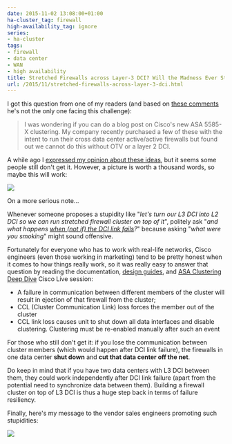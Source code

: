 ```yaml
---
date: 2015-11-02 13:08:00+01:00
ha-cluster_tag: firewall
high-availability_tag: ignore
series:
- ha-cluster
tags:
- firewall
- data center
- WAN
- high availability
title: Stretched Firewalls across Layer-3 DCI? Will the Madness Ever Stop?
url: /2015/11/stretched-firewalls-across-layer-3-dci.html
---
```

I got this question from one of my readers (and based on [these comments](/2015/10/sometimes-you-have-to-decide-how-badly.html?showComment=1444734501354#c3913979959302428031) he's not the only one facing this challenge):

> I was wondering if you can do a blog post on Cisco\'s new ASA 5585-X clustering. My company recently purchased a few of these with the intent to run their cross data center active/active firewalls but found out we cannot do this without OTV or a layer 2 DCI.

A while ago I [expressed my opinion about these ideas](/2011/04/distributed-firewalls-how-badly-do-you.html), but it seems some people still don't get it. However, a picture is worth a thousand words, so maybe this will work:
<!--more-->
![](/2015/11/s500-Triple-facepalm.jpg)

On a more serious note...

Whenever someone proposes a stupidity like "*let's turn our L3 DCI into L2 DCI so we can run stretched firewall cluster on top of it*", politely ask "*and what happens* [*when (not if) the DCI link fails*](/2012/10/if-something-can-fail-it-will.html)*?*" because asking "*what were you smoking*" might sound offensive.

Fortunately for everyone who has to work with real-life networks, Cisco engineers (even those working in marketing) tend to be pretty honest when it comes to how things really work, so it was really easy to answer that question by reading the documentation, [design guides](http://www.cisco.com/c/en/us/td/docs/solutions/Enterprise/Data_Center/VMDC/ASA_Cluster/ASA_Cluster/ASA_Cluster.html), and [ASA Clustering Deep Dive](https://www.ciscolive.com/online/connect/sessionDetail.ww?SESSION_ID=76601) Cisco Live session:

-   A failure in communication between different members of the cluster will result in ejection of that firewall from the cluster;
-   CCL (Cluster Communication Link) loss forces the member out of the cluster
-   CCL link loss causes unit to shut down all data interfaces and disable clustering. Clustering must be re-enabled manually after such an event

For those who still don't get it: if you lose the communication between cluster members (which would happen after DCI link failure), the firewalls in one data center **shut down** and **cut that data center off the net**.

Do keep in mind that if you have two data centers with L3 DCI between them, they could work independently after DCI link failure (apart from the potential need to synchronize data between them). Building a firewall cluster on top of L3 DCI is thus a huge step back in terms of failure resiliency.

Finally, here's my message to the vendor sales engineers promoting such stupidities:

![](/2015/11/s500-Enough+of+this+shit.jpg)

